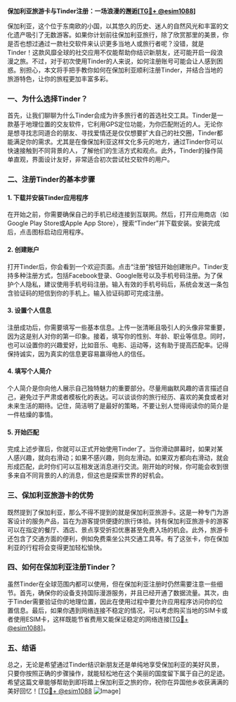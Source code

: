 **保加利亚旅游卡与Tinder注册：一场浪漫的邂逅[[TG💪+ @esim1088](https://t.me/s/esim1088)]**

保加利亚，这个位于东南欧的小国，以其悠久的历史、迷人的自然风光和丰富的文化遗产吸引了无数游客。如果你计划前往保加利亚旅行，除了欣赏那里的美景，你是否也想过通过一款社交软件来认识更多当地人或旅行者呢？没错，就是Tinder！这款风靡全球的社交应用不仅能帮助你结识新朋友，还可能开启一段浪漫之旅。不过，对于初次使用Tinder的人来说，如何注册账号可能会让人感到困惑。别担心，本文将手把手教你如何在保加利亚顺利注册Tinder，并结合当地的旅游特色，让你的旅程更加丰富多彩。

### 一、为什么选择Tinder？

首先，让我们聊聊为什么Tinder会成为许多旅行者的首选社交工具。Tinder是一款基于地理位置的交友软件，它利用GPS定位功能，为你匹配附近的人。无论你是想寻找志同道合的朋友、寻找爱情还是仅仅想要扩大自己的社交圈，Tinder都能满足你的需求。尤其是在像保加利亚这样文化多元的地方，通过Tinder你可以快速接触到不同背景的人，了解他们的生活方式和观点。此外，Tinder的操作简单直观，界面设计友好，非常适合初次尝试社交软件的用户。

### 二、注册Tinder的基本步骤

#### 1. 下载并安装Tinder应用程序

在开始之前，你需要确保自己的手机已经连接到互联网。然后，打开应用商店（如Google Play Store或Apple App Store），搜索“Tinder”并下载安装。安装完成后，点击图标启动应用程序。

#### 2. 创建账户

打开Tinder后，你会看到一个欢迎页面。点击“注册”按钮开始创建账户。Tinder支持多种注册方式，包括Facebook登录、Google账号以及手机号码注册。为了保护个人隐私，建议使用手机号码注册。输入有效的手机号码后，系统会发送一条包含验证码的短信到你的手机上。输入验证码即可完成注册。

#### 3. 设置个人信息

注册成功后，你需要填写一些基本信息。上传一张清晰且吸引人的头像非常重要，因为这是别人对你的第一印象。接着，填写你的性别、年龄、职业等信息。同时，也可以设置你的兴趣爱好，比如音乐、电影、运动等，这有助于提高匹配率。记得保持诚实，因为真实的信息更容易赢得他人的信任。

#### 4. 填写个人简介

个人简介是你向他人展示自己独特魅力的重要部分。尽量用幽默风趣的语言描述自己，避免过于严肃或者模板化的表达。可以谈谈你的旅行经历、喜欢的美食或者对未来生活的期待。记住，简洁明了是最好的策略，不要让别人觉得阅读你的简介是一件枯燥的事情。

#### 5. 开始匹配

完成上述步骤后，你就可以正式开始使用Tinder了。当你滑动屏幕时，如果对某人感兴趣，就向右滑动；如果不感兴趣，则向左滑动。如果双方都向右滑动，就会形成匹配，此时你们可以互相发送消息进行交流。刚开始的时候，你可能会收到很多来自不同背景的人的消息，但这也是探索世界的好机会。

### 三、保加利亚旅游卡的优势

既然提到了保加利亚，那么不得不提到的就是保加利亚旅游卡。这是一种专门为游客设计的服务产品，旨在为游客提供便捷的旅行体验。持有保加利亚旅游卡的游客可以在指定的餐厅、酒店、景点享受折扣优惠甚至免费入场的机会。此外，旅游卡还包含了交通方面的便利，例如免费乘坐公共交通工具等。有了这张卡，你在保加利亚的行程将会变得更加轻松愉快。

### 四、如何在保加利亚注册Tinder？

虽然Tinder在全球范围内都可以使用，但在保加利亚注册时仍然需要注意一些细节。首先，确保你的设备支持国际漫游服务，并且已经开通了数据流量。其次，由于Tinder需要验证你的地理位置，因此在使用过程中要允许应用程序访问你的位置信息。最后，如果你遇到网络连接不稳定的情况，可以考虑购买当地的SIM卡或者使用ESIM卡，这样既能节省费用又能保证稳定的网络连接[[TG💪+ @esim1088](https://t.me/s/esim1088)]。

### 五、结语

总之，无论是希望通过Tinder结识新朋友还是单纯地享受保加利亚的美好风景，只要你按照正确的步骤操作，就能轻松地在这个美丽的国度留下属于自己的足迹。希望这篇文章能够帮助到即将踏上保加利亚之旅的你，祝你在异国他乡收获满满的美好回忆！[[TG💪+ @esim1088](https://t.me/s/esim1088) ![Image](https://i.postimg.cc/4NQfJmqS/Snipaste-2025-05-13-00-14-12.png)]